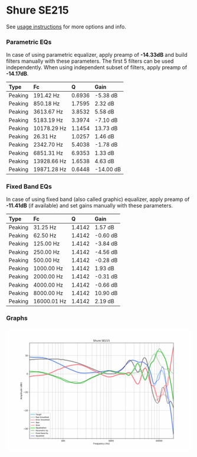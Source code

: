 # Shure SE215
See [usage instructions](https://github.com/jaakkopasanen/AutoEq#usage) for more options and info.

### Parametric EQs
In case of using parametric equalizer, apply preamp of **-14.33dB** and build filters manually
with these parameters. The first 5 filters can be used independently.
When using independent subset of filters, apply preamp of **-14.17dB**.

| Type    | Fc          |      Q | Gain      |
|:--------|:------------|:-------|:----------|
| Peaking | 191.42 Hz   | 0.6936 | -5.38 dB  |
| Peaking | 850.18 Hz   | 1.7595 | 2.32 dB   |
| Peaking | 3613.67 Hz  | 3.8532 | 5.58 dB   |
| Peaking | 5183.19 Hz  | 3.3974 | -7.10 dB  |
| Peaking | 10178.29 Hz | 1.1454 | 13.73 dB  |
| Peaking | 26.31 Hz    | 1.0257 | 1.46 dB   |
| Peaking | 2342.70 Hz  | 5.4038 | -1.78 dB  |
| Peaking | 6851.31 Hz  | 6.9353 | 1.33 dB   |
| Peaking | 13928.66 Hz | 1.6538 | 4.63 dB   |
| Peaking | 19871.28 Hz | 0.6448 | -14.00 dB |

### Fixed Band EQs
In case of using fixed band (also called graphic) equalizer, apply preamp of **-11.41dB**
(if available) and set gains manually with these parameters.

| Type    | Fc          |      Q | Gain     |
|:--------|:------------|:-------|:---------|
| Peaking | 31.25 Hz    | 1.4142 | 1.57 dB  |
| Peaking | 62.50 Hz    | 1.4142 | -0.60 dB |
| Peaking | 125.00 Hz   | 1.4142 | -3.84 dB |
| Peaking | 250.00 Hz   | 1.4142 | -4.56 dB |
| Peaking | 500.00 Hz   | 1.4142 | -0.28 dB |
| Peaking | 1000.00 Hz  | 1.4142 | 1.93 dB  |
| Peaking | 2000.00 Hz  | 1.4142 | -0.31 dB |
| Peaking | 4000.00 Hz  | 1.4142 | -0.66 dB |
| Peaking | 8000.00 Hz  | 1.4142 | 10.90 dB |
| Peaking | 16000.01 Hz | 1.4142 | 2.19 dB  |

### Graphs
![](./Shure%20SE215.png)